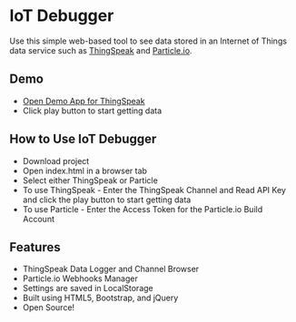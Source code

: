 # IoT Debugger
Use this simple web-based tool to see data stored in an Internet of Things data service such as [ThingSpeak](https://thingspeak.com/channels/9) and [Particle.io](https://build.particle.io/signup).

## Demo
* [Open Demo App for ThingSpeak](https://iot-debugger.nothans.com/app/index.html)
* Click play button to start getting data

## How to Use IoT Debugger
* Download project
* Open index.html in a browser tab
* Select either ThingSpeak or Particle
* To use ThingSpeak - Enter the ThingSpeak Channel and Read API Key and click the play button to start getting data
* To use Particle - Enter the Access Token for the Particle.io Build Account

## Features
* ThingSpeak Data Logger and Channel Browser
* Particle.io Webhooks Manager
* Settings are saved in LocalStorage
* Built using HTML5, Bootstrap, and jQuery
* Open Source!
